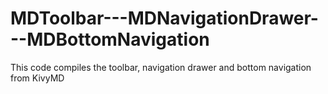 # MDToolbar---MDNavigationDrawer---MDBottomNavigation
This code compiles the toolbar, navigation drawer and bottom navigation from KivyMD

